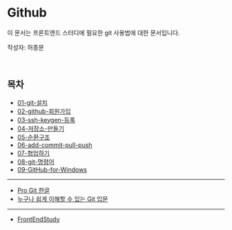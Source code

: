 # Github

이 문서는 프론트엔드 스터디에 필요한 git 사용법에 대한 문서입니다.


작성자: 허종문

<br>



## 목차
* [01-git-설치](docs/01-git-설치.md)
* [02-github-회원가입](docs/02-github-회원가입.md)
* [03-ssh-keygen-등록](docs/03-ssh-keygen-등록.md)
* [04-저장소-만들기](docs/04-저장소-만들기.md)
* [05-순환구조](docs/05-순환구조.md)
* [06-add-commit-pull-push](docs/06-add-commit-pull-push.md)
* [07-협업하기](docs/07-협업하기.md)
* [08-git-명령어](docs/08-git-명령어.md)
* [09-GitHub-for-Windows](docs/09-GitHub-for-Windows.md)

----

* [Pro Git 한글](http://git-scm.com/book/ko/v2)
* [누구나 쉽게 이해할 수 있는 Git 입문](http://backlogtool.com/git-guide/kr/)


----


* [FrontEndStudy](../../../../)


